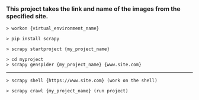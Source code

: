 <h3>This project takes the link and name of the images from the specified site.</h3>

```
> workon {virtual_environment_name}
```

```
> pip install scrapy
```

```
> scrapy startproject {my_project_name}
```
```
> cd myproject
> scrapy genspider {my_project_name} {www.site.com}
```
<hr>

```
> scrapy shell {https://www.site.com} (work on the shell)
```

```
> scrapy crawl {my_project_name} (run project)
```
